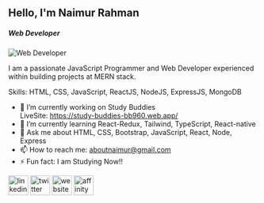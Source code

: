## Hello, I'm Naimur Rahman
##### Web Developer
![Web Developer](https://i.ibb.co/VwPNpr2/develop-full-mern-stack-web-application-and-website.jpg)

I am a passionate JavaScript Programmer and Web Developer experienced within building projects at MERN stack.

Skills:  HTML, CSS, JavaScript, ReactJS, NodeJS, ExpressJS, MongoDB

- 🔭 I’m currently working on Study Buddies <br/> LiveSite: https://study-buddies-bb960.web.app/ 
- 🌱 I’m currently learning React-Redux, Tailwind, TypeScript, React-native 
- 💬 Ask me about HTML, CSS, Bootstrap, JavaScript, React, Node, Express 
- 📫 How to reach me: aboutnaimur@gmail.com 
- ⚡ Fun fact: I am Studying Now!! 


<!-- [<img src='https://cdn.jsdelivr.net/npm/simple-icons@3.0.1/icons/github.svg' alt='github' height='40'>](https://github.com/https://github.com/naimurnemu)-->
 [<img src='https://cdn.jsdelivr.net/npm/simple-icons@3.0.1/icons/linkedin.svg' alt='linkedin' height='40'>](https://www.linkedin.com/in/https://www.linkedin.com/in/naimurnemu//) 
 [<img src='https://cdn.jsdelivr.net/npm/simple-icons@3.0.1/icons/twitter.svg' alt='twitter' height='40'>](https://twitter.com/https://twitter.com/naimurnemu)  [<img src='https://cdn.jsdelivr.net/npm/simple-icons@3.0.1/icons/icloud.svg' alt='website' height='40'>](https://aboutnaimur.netlify.app/)  [<img src='https://cdn.jsdelivr.net/npm/simple-icons@3.0.1/icons/affinitypublisher.svg' alt='affinitypublisher' height='40'>](https://drive.google.com/file/d/1dBple9fxHmNQp6nzJezUEdOFaVevNnfH/view)   
























<!-- # Hello, Here Naimur Rahman!
#### I'm a passionate JavaScript Programmer and Web Developer experienced within building projects at MERN stack.

- 🌱 I’m currently learning on Programming Hero.
- 🤔 I’m looking for a Junior Full-Stack developer Position. 


**naimurnemu/naimurnemu** is a ✨ _special_ ✨ repository because its `README.md` (this file) appears on your GitHub profile.

Here are some ideas to get you started:

- 🔭 I’m currently working on ...

- 👯 I’m looking to collaborate on ...
- 💬 Ask me about ...
- 📫 How to reach me: ...
- 😄 Pronouns: ...
- ⚡ Fun fact: ...
-->
